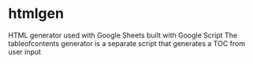 # htmlgen
HTML generator used with Google Sheets built with Google Script
The tableofcontents generator is a separate script that generates a TOC from user input 
